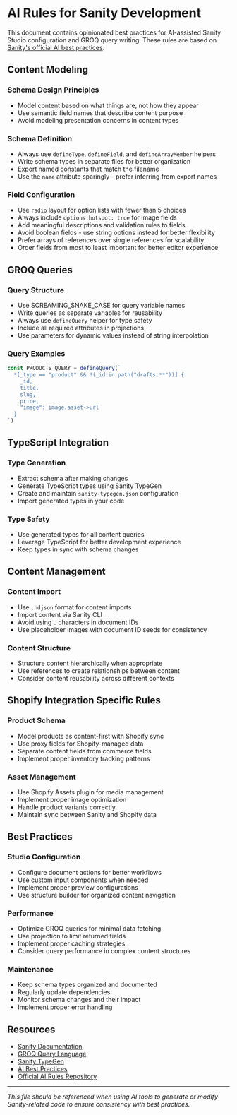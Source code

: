 # AI Rules for Sanity Development

This document contains opinionated best practices for AI-assisted Sanity Studio configuration and GROQ query writing. These rules are based on [Sanity's official AI best practices](https://www.sanity.io/docs/developer-guides/ai-best-practices).

## Content Modeling

### Schema Design Principles

- Model content based on what things are, not how they appear
- Use semantic field names that describe content purpose
- Avoid modeling presentation concerns in content types

### Schema Definition

- Always use `defineType`, `defineField`, and `defineArrayMember` helpers
- Write schema types in separate files for better organization
- Export named constants that match the filename
- Use the `name` attribute sparingly - prefer inferring from export names

### Field Configuration

- Use `radio` layout for option lists with fewer than 5 choices
- Always include `options.hotspot: true` for image fields
- Add meaningful descriptions and validation rules to fields
- Avoid boolean fields - use string options instead for better flexibility
- Prefer arrays of references over single references for scalability
- Order fields from most to least important for better editor experience

## GROQ Queries

### Query Structure

- Use SCREAMING_SNAKE_CASE for query variable names
- Write queries as separate variables for reusability
- Always use `defineQuery` helper for type safety
- Include all required attributes in projections
- Use parameters for dynamic values instead of string interpolation

### Query Examples

```typescript
const PRODUCTS_QUERY = defineQuery(`
  *[_type == "product" && !(_id in path("drafts.**"))] {
    _id,
    title,
    slug,
    price,
    "image": image.asset->url
  }
`)
```

## TypeScript Integration

### Type Generation

- Extract schema after making changes
- Generate TypeScript types using Sanity TypeGen
- Create and maintain `sanity-typegen.json` configuration
- Import generated types in your code

### Type Safety

- Use generated types for all content queries
- Leverage TypeScript for better development experience
- Keep types in sync with schema changes

## Content Management

### Content Import

- Use `.ndjson` format for content imports
- Import content via Sanity CLI
- Avoid using `.` characters in document IDs
- Use placeholder images with document ID seeds for consistency

### Content Structure

- Structure content hierarchically when appropriate
- Use references to create relationships between content
- Consider content reusability across different contexts

## Shopify Integration Specific Rules

### Product Schema

- Model products as content-first with Shopify sync
- Use proxy fields for Shopify-managed data
- Separate content fields from commerce fields
- Implement proper inventory tracking patterns

### Asset Management

- Use Shopify Assets plugin for media management
- Implement proper image optimization
- Handle product variants correctly
- Maintain sync between Sanity and Shopify data

## Best Practices

### Studio Configuration

- Configure document actions for better workflows
- Use custom input components when needed
- Implement proper preview configurations
- Use structure builder for organized content navigation

### Performance

- Optimize GROQ queries for minimal data fetching
- Use projection to limit returned fields
- Implement proper caching strategies
- Consider query performance in complex content structures

### Maintenance

- Keep schema types organized and documented
- Regularly update dependencies
- Monitor schema changes and their impact
- Implement proper error handling

## Resources

- [Sanity Documentation](https://www.sanity.io/docs)
- [GROQ Query Language](https://www.sanity.io/docs/groq)
- [Sanity TypeGen](https://www.sanity.io/docs/sanity-typegen)
- [AI Best Practices](https://www.sanity.io/docs/developer-guides/ai-best-practices)
- [Official AI Rules Repository](https://github.com/sanity-io/ai-rules)

---

_This file should be referenced when using AI tools to generate or modify Sanity-related code to ensure consistency with best practices._
